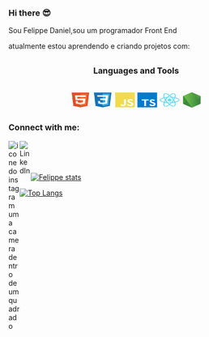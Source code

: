 ### Hi there :sunglasses:

Sou Felippe Daniel,sou um programador Front End

atualmente estou aprendendo e criando projetos com:

##

<h3 align="center">Languages and Tools</h3>
<div style="display: inline_block" align='center'><br>
  <img align="center" alt="HTML" height="30" width="40" src="https://raw.githubusercontent.com/devicons/devicon/master/icons/html5/html5-original.svg">
  <img align="center" alt="CSS" height="30" width="40" src="https://raw.githubusercontent.com/devicons/devicon/master/icons/css3/css3-original.svg">
  <img align="center" alt="Js" height="30" width="40" src="https://raw.githubusercontent.com/devicons/devicon/master/icons/javascript/javascript-plain.svg">
  <img align="center" alt="TypeScript" height="30" width="40" src="https://raw.githubusercontent.com/devicons/devicon/master/icons/typescript/typescript-original.svg">
  <img align="center" alt="React" height="30" width="40" src="https://raw.githubusercontent.com/devicons/devicon/master/icons/react/react-original.svg">
  <img align="center" alt="NodeJs" height="30" width="40" src="https://raw.githubusercontent.com/devicons/devicon/master/icons/nodejs/nodejs-original.svg">
</div>

##


### Connect with me:

<p>
<a href="https://www.instagram.com/felipperj_021">
<img align="left" alt="icone do instagram uma camera dentro de um quadrado" width="22px" src="https://cdn.jsdelivr.net/npm/simple-icons@v3/icons/instagram.svg" />
</a>
<a href="https://www.linkedin.com/in/felippe-daniel/">
<img align="left" alt="LinkedIn" width="22px" src="https://cdn.jsdelivr.net/npm/simple-icons@v3/icons/linkedin.svg" />
</a>
</p>
<br />
<br />


##





[![Felippe stats](https://github-readme-stats.vercel.app/api?username=felippedaniel)](https://github.com/anuraghazra/github-readme-stats)

[![Top Langs](https://github-readme-stats.vercel.app/api/top-langs/?username=felippedaniel)](https://github.com/anuraghazra/github-readme-stats)
